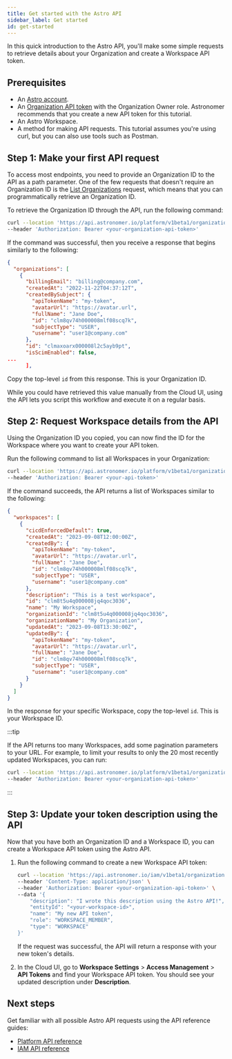 ```yaml
---
title: Get started with the Astro API
sidebar_label: Get started
id: get-started
---
```


In this quick introduction to the Astro API, you'll make some simple requests to retrieve details about your Organization and create a Workspace API token.

## Prerequisites

- An [Astro account](log-in-to-astro.md). 
- An [Organization API token](organization-api-tokens.md) with the Organization Owner role. Astronomer recommends that you create a new API token for this tutorial.
- An Astro Workspace.
- A method for making API requests. This tutorial assumes you're using curl, but you can also use tools such as Postman.

## Step 1: Make your first API request

To access most endpoints, you need to provide an Organization ID to the API as a path parameter. One of the few requests that doesn't require an Organization ID is the [List Organizations](https://docs.astronomer.io/astro/api/platform-api-reference#tag/Organization/operation/ListOrganizations) request, which means that you can programmatically retrieve an Organization ID. 

To retrieve the Organization ID through the API, run the following command:

```bash
curl --location 'https://api.astronomer.io/platform/v1beta1/organizations' \
--header 'Authorization: Bearer <your-organization-api-token>' 
```

If the command was successful, then you receive a response that begins similarly to the following:

```json {14}
{
  "organizations": [
    {
      "billingEmail": "billing@company.com",
      "createdAt": "2022-11-22T04:37:12T",
      "createdBySubject": {
        "apiTokenName": "my-token",
        "avatarUrl": "https://avatar.url",
        "fullName": "Jane Doe",
        "id": "clm8qv74h000008mlf08scq7k",
        "subjectType": "USER",
        "username": "user1@company.com"
      },
      "id": "clmaxoarx000008l2c5ayb9pt",
      "isScimEnabled": false,
...
      ],
```

Copy the top-level `id` from this response. This is your Organization ID.

While you could have retrieved this value manually from the Cloud UI, using the API lets you script this workflow and execute it on a regular basis.

## Step 2: Request Workspace details from the API

Using the Organization ID you copied, you can now find the ID for the Workspace where you want to create your API token. 

Run the following command to list all Workspaces in your Organization:

```bash
curl --location 'https://api.astronomer.io/platform/v1beta1/organizations/<your-organization-id>/workspaces' \
--header 'Authorization: Bearer <your-api-token>' 
```

If the command succeeds, the API returns a list of Workspaces similar to the following:

```json {15}
{
  "workspaces": [
    {
      "cicdEnforcedDefault": true,
      "createdAt": "2023-09-08T12:00:00Z",
      "createdBy": {
        "apiTokenName": "my-token",
        "avatarUrl": "https://avatar.url",
        "fullName": "Jane Doe",
        "id": "clm8qv74h000008mlf08scq7k",
        "subjectType": "USER",
        "username": "user1@company.com"
      },
      "description": "This is a test workspace",
      "id": "clm8t5u4q000008jq4qoc3036",
      "name": "My Workspace",
      "organizationId": "clm8t5u4q000008jq4qoc3036",
      "organizationName": "My Organization",
      "updatedAt": "2023-09-08T13:30:00Z",
      "updatedBy": {
        "apiTokenName": "my-token",
        "avatarUrl": "https://avatar.url",
        "fullName": "Jane Doe",
        "id": "clm8qv74h000008mlf08scq7k",
        "subjectType": "USER",
        "username": "user1@company.com"
      }
    }
  ]
}
```

In the response for your specific Workspace, copy the top-level `id`. This is your Workspace ID.

:::tip

If the API returns too many Workspaces, add some pagination parameters to your URL. For example, to limit your results to only the 20 most recently updated Workspaces, you can run:

```bash
curl --location 'https://api.astronomer.io/platform/v1beta1/organizations/<your-organization-id>/workspaces?limit=20&sorts=updatedAt:asc' \
--header 'Authorization: Bearer <your-organization-api-token>'
```

:::

## Step 3: Update your token description using the API

Now that you have both an Organization ID and a Workspace ID, you can create a Workspace API token using the Astro API.

1. Run the following command to create a new Workspace API token:

    ```bash
    curl --location 'https://api.astronomer.io/iam/v1beta1/organizations/<your-organization-id>/tokens' \                                            
    --header 'Content-Type: application/json' \
    --header 'Authorization: Bearer <your-organization-api-token>' \                                                                                                                  
    --data '{
        "description": "I wrote this description using the Astro API!",
        "entityId": "<your-workspace-id>",
        "name": "My new API token",
        "role": "WORKSPACE_MEMBER",
        "type": "WORKSPACE"
    }'
    ```

    If the request was successful, the API will return a response with your new token's details.

2. In the Cloud UI, go to **Workspace Settings** > **Access Management** > **API Tokens** and find your Workspace API token. You should see your updated description under **Description**.

## Next steps

Get familiar with all possible Astro API requests using the API reference guides:

- [Platform API reference](api/platform-api-reference.mdx)
- [IAM API reference](api/iam-api-reference.mdx)

